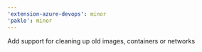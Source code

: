 ```yaml
---
'extension-azure-devops': minor
'paklo': minor
---
```


Add support for cleaning up old images, containers or networks
